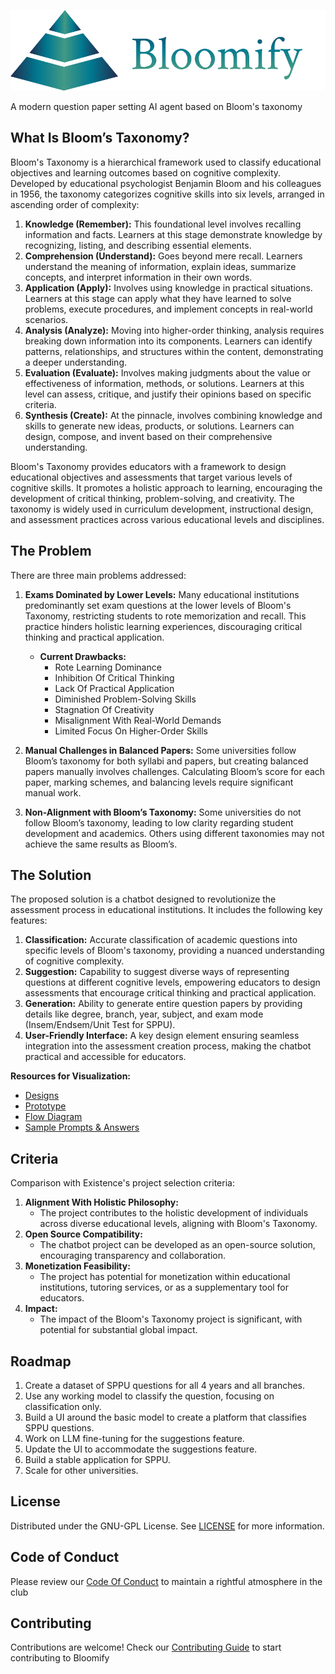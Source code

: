 ![Bloomify GitHub Banner](.github/assets/banner.png)

A modern question paper setting AI agent based on Bloom's taxonomy

## What Is Bloom’s Taxonomy?

Bloom's Taxonomy is a hierarchical framework used to classify educational objectives and learning outcomes based on cognitive complexity. Developed by educational psychologist Benjamin Bloom and his colleagues in 1956, the taxonomy categorizes cognitive skills into six levels, arranged in ascending order of complexity:

1. **Knowledge (Remember):** This foundational level involves recalling information and facts. Learners at this stage demonstrate knowledge by recognizing, listing, and describing essential elements.
2. **Comprehension (Understand):** Goes beyond mere recall. Learners understand the meaning of information, explain ideas, summarize concepts, and interpret information in their own words.
3. **Application (Apply):** Involves using knowledge in practical situations. Learners at this stage can apply what they have learned to solve problems, execute procedures, and implement concepts in real-world scenarios.
4. **Analysis (Analyze):** Moving into higher-order thinking, analysis requires breaking down information into its components. Learners can identify patterns, relationships, and structures within the content, demonstrating a deeper understanding.
5. **Evaluation (Evaluate):** Involves making judgments about the value or effectiveness of information, methods, or solutions. Learners at this level can assess, critique, and justify their opinions based on specific criteria.
6. **Synthesis (Create):** At the pinnacle, involves combining knowledge and skills to generate new ideas, products, or solutions. Learners can design, compose, and invent based on their comprehensive understanding.

Bloom's Taxonomy provides educators with a framework to design educational objectives and assessments that target various levels of cognitive skills. It promotes a holistic approach to learning, encouraging the development of critical thinking, problem-solving, and creativity. The taxonomy is widely used in curriculum development, instructional design, and assessment practices across various educational levels and disciplines.

## The Problem

There are three main problems addressed:

1. **Exams Dominated by Lower Levels:** Many educational institutions predominantly set exam questions at the lower levels of Bloom's Taxonomy, restricting students to rote memorization and recall. This practice hinders holistic learning experiences, discouraging critical thinking and practical application.

   - **Current Drawbacks:**
     - Rote Learning Dominance
     - Inhibition Of Critical Thinking
     - Lack Of Practical Application
     - Diminished Problem-Solving Skills
     - Stagnation Of Creativity
     - Misalignment With Real-World Demands
     - Limited Focus On Higher-Order Skills

2. **Manual Challenges in Balanced Papers:** Some universities follow Bloom’s taxonomy for both syllabi and papers, but creating balanced papers manually involves challenges. Calculating Bloom’s score for each paper, marking schemes, and balancing levels require significant manual work.

3. **Non-Alignment with Bloom’s Taxonomy:** Some universities do not follow Bloom’s taxonomy, leading to low clarity regarding student development and academics. Others using different taxonomies may not achieve the same results as Bloom’s.

## The Solution

The proposed solution is a chatbot designed to revolutionize the assessment process in educational institutions. It includes the following key features:

1. **Classification:** Accurate classification of academic questions into specific levels of Bloom's taxonomy, providing a nuanced understanding of cognitive complexity.
2. **Suggestion:** Capability to suggest diverse ways of representing questions at different cognitive levels, empowering educators to design assessments that encourage critical thinking and practical application.
3. **Generation:** Ability to generate entire question papers by providing details like degree, branch, year, subject, and exam mode (Insem/Endsem/Unit Test for SPPU).
4. **User-Friendly Interface:** A key design element ensuring seamless integration into the assessment creation process, making the chatbot practical and accessible for educators.

**Resources for Visualization:**

- [Designs](https://www.figma.com/file/Fdse68FQCX0phhGjqC4V1t/Bloomify?type=design&node-id=0%3A1&mode=design&t=K8RRjuxKmWcPTNi7-1)
- [Prototype](https://www.figma.com/proto/Fdse68FQCX0phhGjqC4V1t/Bloomify?page-id=0%3A1&type=design&node-id=1-63&viewport=141%2C335%2C0.13&t=USLg2zLv94kT1wtX-1&scaling=scale-down&starting-point-node-id=1%3A63&show-proto-sidebar=1&mode=design)
- [Flow Diagram](https://www.figma.com/file/MuEqYu3SXNl9gePIa9ml1T/Bloomify?type=whiteboard&node-id=0%3A1&t=AIndCYpS6GoYhD0C-1)
- [Sample Prompts & Answers](https://docs.google.com/document/d/1jAzaLs9wlfR2xooXSUO2T6gJprsC9xQTl012WNRq3cc/view?usp=sharing)

## Criteria

Comparison with Existence's project selection criteria:

1. **Alignment With Holistic Philosophy:**
   - The project contributes to the holistic development of individuals across diverse educational levels, aligning with Bloom's Taxonomy.
2. **Open Source Compatibility:**
   - The chatbot project can be developed as an open-source solution, encouraging transparency and collaboration.
3. **Monetization Feasibility:**
   - The project has potential for monetization within educational institutions, tutoring services, or as a supplementary tool for educators.
4. **Impact:**
   - The impact of the Bloom's Taxonomy project is significant, with potential for substantial global impact.

## Roadmap

1. Create a dataset of SPPU questions for all 4 years and all branches.
2. Use any working model to classify the question, focusing on classification only.
3. Build a UI around the basic model to create a platform that classifies SPPU questions.
4. Work on LLM fine-tuning for the suggestions feature.
5. Update the UI to accommodate the suggestions feature.
6. Build a stable application for SPPU.
7. Scale for other universities.

## License

Distributed under the GNU-GPL License. See [LICENSE](LICENSE.md) for more information.

## Code of Conduct

Please review our [Code Of Conduct](CODE_OF_CONDUCT.md) to maintain a rightful atmosphere in the club

## Contributing

Contributions are welcome! Check our [Contributing Guide](CONTRIBUTING.md) to start contributing to Bloomify
